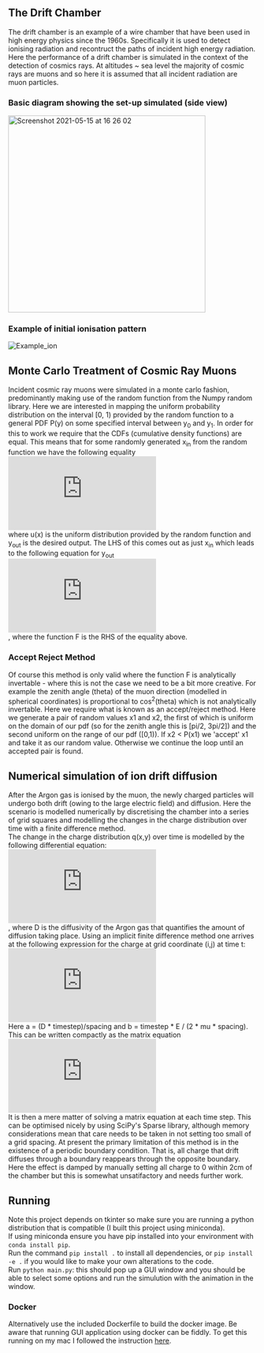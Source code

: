 ## The Drift Chamber

The drift chamber is an example of a wire chamber that have been used in high energy physics since the 1960s. Specifically it is used to detect ionising radiation and recontruct the paths of incident high energy radiation. Here the performance of a drift chamber is simulated in the context of the detection of cosmics rays. At altitudes ~ sea level the majority of cosmic rays are muons and so here it is assumed that all incident radiation are muon particles. 

### Basic diagram showing the set-up simulated (side view)

<div>
  <img width="400" alt="Screenshot 2021-05-15 at 16 26 02" src="https://user-images.githubusercontent.com/70596457/118369048-c8008380-b59a-11eb-93cf-5900b127d6aa.png">
  </div>

### Example of initial ionisation pattern

<div>
  
![Example_ion](https://user-images.githubusercontent.com/70596457/118369930-452cf800-b59d-11eb-8909-4f1cc50d8288.png)
</div>


## Monte Carlo Treatment of Cosmic Ray Muons

Incident cosmic ray muons were simulated in a monte carlo fashion, predominantly making use of the random function from the Numpy random library. Here we are interested in mapping the uniform probability distribution on the interval \[0, 1) provided by the random function to a general PDF P(y) on some specified interval between y<sub>0</sub> and y<sub>1</sub>. In order for this to work we require that the CDFs (cumulative density functions) are equal. This means that for some randomly generated x<sub>in</sub> from the random function we have the following equality <br>
![equation](https://latex.codecogs.com/gif.latex?%5Cint_%7Bx_0%7D%5E%7Bx_%7Bin%7D%7D%20u%28x%29%20dx%20%3D%20%5Cint_%7By_0%7D%5E%7By_%7Bout%7D%7D%20P%28y%29%20dy)
 <br> where u(x) is the uniform distribution provided by the random function and y<sub>out</sub> is the desired output. The LHS of this comes out as just x<sub>in</sub> which leads to the following equation for y<sub>out</sub> <br>
![equation](https://latex.codecogs.com/gif.latex?y_%7Bout%7D%20%3D%20F%5E%7B-1%7D%28x_%7Bin%7D%29)
<br>, where the function F is the RHS of the equality above. 

### Accept Reject Method

Of course this method is only valid where the function F is analytically invertable - where this is not the case we need to be a bit more creative. For example the zenith angle (theta) of the muon direction (modelled in spherical coordinates) is proportional to cos<sup>2</sup>(theta) which is not analytically invertable. Here we require what is known as an accept/reject method. Here we generate a pair of random values x1 and x2, the first of which is uniform on the domain of our pdf (so for the zenith angle this is \[pi/2, 3pi/2]) and the second uniform on the range of our pdf (\[0,1)). If x2 < P(x1) we 'accept' x1 and take it as our random value. Otherwise we continue the loop until an accepted pair is found. 

## Numerical simulation of ion drift diffusion 

After the Argon gas is ionised by the muon, the newly charged particles will undergo both drift (owing to the large electric field) and diffusion. Here the scenario is modelled numerically by discretising the chamber into a series of grid squares and modelling the changes in the charge distribution over time with a finite difference method. 
<br>
The change in the charge distribution q(x,y) over time is modelled by the following differential equation:
<br>
![equation](https://latex.codecogs.com/gif.latex?%5Cfrac%7B%5Cpartial%20q%7D%7B%5Cpartial%20t%7D%20%3D%20D%20%5Cnabla%5E2q%20-%20%5Cfrac%7B1%7D%7B%5Cmu%7D%20E%5Cnabla%20q)
<br> 
, where D is the diffusivity of the Argon gas that quantifies the amount of diffusion taking place. 
Using an implicit finite difference method one arrives at the following expression for the charge at grid coordinate (i,j) at time t:
<br>
![equation](https://latex.codecogs.com/gif.latex?q_%7Bi%2Cj%7D%5Et%20%3D%20%28-a-b%29q_%7Bi-1%2C%20j%7D%5E%7Bt&plus;1%7D%20-%20aq_%7Bi&plus;1%2Cj%7D%5E%7Bt&plus;1%7D%20-%20aq_%7Bi%2C%20j&plus;1%7D%5E%7Bt&plus;1%7D%20-%20aq_%7Bi%2C%20j-1%7D%5E%7Bt&plus;1%7D%20&plus;%20%281&plus;4a&plus;b%29q_%7Bi%2Cj%7D%5E%7Bt&plus;1%7D)
<br>
Here a = (D * timestep)/spacing and b = timestep * E / (2 * mu * spacing). 
This can be written compactly as the matrix equation
<br>
![equation](https://latex.codecogs.com/gif.latex?%5Cvec%7Bq%5Et%7D%20%3D%20M%5Cvec%7Bq%5E%7Bt&plus;1%7D%7D)
<br>
It is then a mere matter of solving a matrix equation at each time step. This can be optimised nicely by using SciPy's Sparse library, although memory considerations mean that care needs to be taken in not setting too small of a grid spacing. At present the primary limitation of this method is in the existence of a periodic boundary condition. That is, all charge that drift diffuses through a boundary reappears through the opposite boundary. Here the effect is damped by manually setting all charge to 0 within 2cm of the chamber but this is somewhat unsatifactory and needs further work.

## Running
Note this project depends on tkinter so make sure you are running a python distribution that is compatible (I built this project using miniconda). <br> 
If using miniconda ensure you have pip installed into your environment with ```conda install pip```. <br>
Run the command ```pip install .``` to install all dependencies, or ```pip install -e .``` if you would like to make your own alterations to the code. <br>
Run ```python main.py```: this should pop up a GUI window and you should be able to select some options and run the simulution with the animation in the window. <br>
### Docker
Alternatively use the included Dockerfile to build the docker image. Be aware that running GUI application using docker can be fiddly. To get this running on my mac I followed the instruction [here](https://gist.github.com/paul-krohn/e45f96181b1cf5e536325d1bdee6c949).

